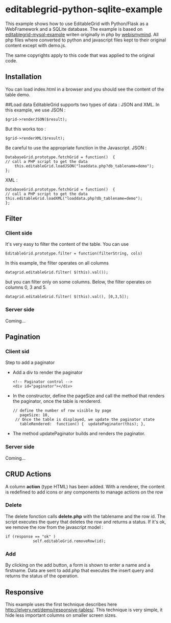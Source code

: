 # editablegrid-python-sqlite-example
This example shows how to use EditableGrid with Python/Flask as a WebFramework and a SQLite database. The example is based on 
[editablegrid-mysql-example](https://github.com/webismymind/editablegrid-mysql-example) writen originally in php by 
[webismymind](https://github.com/webismymind). All php files where converted to python and javascript files kept to their 
original content except with demo.js.

The same copyrights apply to this code that was applied to the original code.

## Installation

You can load index.html in a browser and you should see the content of the table demo.

##Load data
EditableGrid supports two types of data : JSON and XML. In this example, we use JSON : 

	$grid->renderJSON($result);  

But this works too : 
	
	$grid->renderXML($result); 

Be careful to use the appropriate function in the Javascript.
JSON : 

	DatabaseGrid.prototype.fetchGrid = function()  {
	// call a PHP script to get the data
		this.editableGrid.loadJSON("loaddata.php?db_tablename=demo");
	};

XML :

	DatabaseGrid.prototype.fetchGrid = function()  {
	// call a PHP script to get the data
	this.editableGrid.loadXML("loaddata.php?db_tablename=demo");
	};


## Filter
### Client side
It's very easy to filter the content of the table. You can use

	EditableGrid.prototype.filter = function(filterString, cols)
	
In this example, the filter operates on all columns 
	
	datagrid.editableGrid.filter( $(this).val());

but you can filter only on some columns. Below, the filter operates on columns 0, 3 and 5. 

	datagrid.editableGrid.filter( $(this).val(), [0,3,5]);
	
### Server side
Coming...

	
## Pagination
### Client sid
Step to add a paginator

* Add a div to render the paginator
       
    ```
   <!-- Paginator control -->
   <div id="paginator"></div>
   ```

* In the constructor, define the pageSize and call the method that renders the paginator, once the table is rendererd.

     ```
  // define the number of row visible by page
      	pageSize: 10,
      // Once the table is displayed, we update the paginator state
        tableRendered:  function() {  updatePaginator(this); },
  ```
* The method updatePaginator builds and renders the paginator.





### Server side
Coming...	
	


## CRUD Actions 
A column **action** (type HTML) has been added. With a renderer, the content is redefined to add icons or any components to manage actions on the row

### Delete
The delete fonction calls **delete.php** with the tablename and the row id. The script executes the query that deletes the row and returns a status. If it's ok, we remove the row from the javascript model : 

	if (response == "ok" )
		        self.editableGrid.removeRow(id);
	
### Add
By clicking on the add button, a form is shown to enter a name and a firstname. 
Data are sent to add.php that executes the insert query and returns the status of the operation. 


## Responsive
This example uses the first technique describes here http://elvery.net/demo/responsive-tables/. This technique is very simple, it hide less important columns on smaller screen sizes.
	
